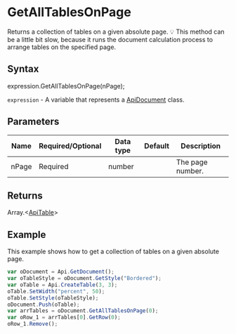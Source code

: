 # GetAllTablesOnPage

Returns a collection of tables on a given absolute page.
💡 This method can be a little bit slow, because it runs the document calculation
process to arrange tables on the specified page.

## Syntax

expression.GetAllTablesOnPage(nPage);

`expression` - A variable that represents a [ApiDocument](../ApiDocument.md) class.

## Parameters

| **Name** | **Required/Optional** | **Data type** | **Default** | **Description** |
| ------------- | ------------- | ------------- | ------------- | ------------- |
| nPage | Required | number |  | The page number. |

## Returns

Array.<[ApiTable](../../ApiTable/ApiTable.md)>

## Example

This example shows how to get a collection of tables on a given absolute page.

```javascript
var oDocument = Api.GetDocument();
var oTableStyle = oDocument.GetStyle("Bordered");
var oTable = Api.CreateTable(3, 3);
oTable.SetWidth("percent", 50);
oTable.SetStyle(oTableStyle);
oDocument.Push(oTable);
var arrTables = oDocument.GetAllTablesOnPage(0);
var oRow_1 = arrTables[0].GetRow(0);
oRow_1.Remove();
```
